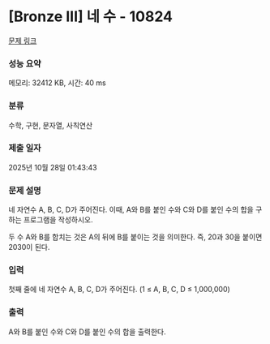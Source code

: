 # [Bronze III] 네 수 - 10824 

[문제 링크](https://www.acmicpc.net/problem/10824) 

### 성능 요약

메모리: 32412 KB, 시간: 40 ms

### 분류

수학, 구현, 문자열, 사칙연산

### 제출 일자

2025년 10월 28일 01:43:43

### 문제 설명

<p>네 자연수 A, B, C, D가 주어진다. 이때, A와 B를 붙인 수와 C와 D를 붙인 수의 합을 구하는 프로그램을 작성하시오.</p>

<p>두 수 A와 B를 합치는 것은 A의 뒤에 B를 붙이는 것을 의미한다. 즉, 20과 30을 붙이면 2030이 된다.</p>

### 입력 

 <p>첫째 줄에 네 자연수 A, B, C, D가 주어진다. (1 ≤ A, B, C, D ≤ 1,000,000)</p>

### 출력 

 <p>A와 B를 붙인 수와 C와 D를 붙인 수의 합을 출력한다.</p>

